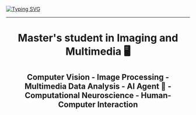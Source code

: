[![Typing SVG](https://readme-typing-svg.demolab.com?font=Merriweather&weight=900&size=40&duration=2250&pause=1000&color=10FF09&center=true&multiline=true&width=900&height=100&lines=HI+%F0%9F%91%8B%2C+WELCOME+TO+MY+PROFIL+;I'm+Alexandre+Amedro)](https://git.io/typing-svg)
_________________________________________________________________________________________
<h1 align="center">Master's student in Imaging and Multimedia 🖥️</h1>

<h2 align="center">Computer Vision - Image Processing - Multimedia Data Analysis - AI Agent 🤖 - Computational Neuroscience - Human-Computer Interaction</h2>
